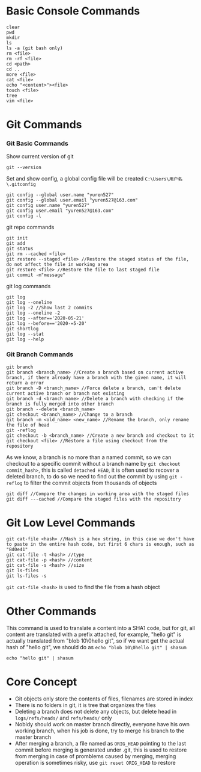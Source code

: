 # Basic Console Commands #
```
clear
pwd
mkdir
ls
ls -a (git bash only)
rm <file>
rm -rf <file>
cd <path>
cd ..
more <file>
cat <file>
echo "<content>"><file>
touch <file>
tree
vim <file>
```

# Git Commands #
### Git Basic Commands ###
Show current version of git
```
git --version
```
Set and show config, a global config file will be created `C:\Users\用户名\.gitconfig`
```
git config --global user.name "yuren527"
git config --global user.email "yuren527@163.com"
git config user.name "yuren527"
git config user.email "yuren527@163.com"
git config -l
```
git repo commands
```
git init
git add
git status
git rm --cached <file>
git restore --staged <file> //Restore the staged status of the file, do not affect the file in working area
git restore <file> //Restore the file to last staged file
git commit -m"message"
```
git log commands
```
git log
git log --oneline
git log -2 //Show last 2 commits
git log --oneline -2
git log --after=='2020-05-21'
git log --before=='2020-=5-20'
git shortlog
git log --stat
git log --help
```
### Git Branch Commands ###
```
git branch
git branch <branch_name> //Create a branch based on current active branch, if there already have a branch with the given name, it will return a error
git branch -D <branch_name> //Force delete a branch, can't delete current active branch or branch not existing
git branch -d <branch_name> //Delete a branch with checking if the branch is fully merged into other branch
git branch --delete <branch_name>
git checkout <branch_name> //Change to a branch
git branch -m <old_name> <new_name> //Rename the branch, only rename the file of head
git -reflog
git checkout -b <branch_name> //Create a new branch and checkout to it
git checkout <file> //Restore a file using checkout from the repository
```
As we know, a branch is no more than a named commit, so we can checkout to a specific commit without a branch name by `git checkout commit_hash>`, this is called `detached HEAD`, it is often used to recover a deleted branch, to do so we need to find out the commit by using `git -reflog` to filter the commit objects from thousands of objects

```
git diff //Compare the changes in working area with the staged files
git diff ---cached //Compare the staged files with the repository
```
# Git Low Level Commands #
```
git cat-file <hash> //Hash is a hex string, in this case we don't have to paste in the entire hash code, but first 6 chars is enough, such as "8d0e41"
git cat-file -t <hash> //type
git cat-file -p <hash> //content
git cat-file -s <hash> //size
git ls-files
git ls-files -s
```
`git cat-file <hash>` is used to find the file from a hash object
# Other Commands #
This command is used to translate a content into a SHA1 code, but for git, all content are translated with a prefix attached, for example, "hello git" is actually translated from "blob 10\0hello git", so if we want get the actual hash of "hello git", we should do as `echo "blob 10\0hello git" | shasum`
```
echo "hello git" | shasum
```
# Core Concept #
- Git objects only store the contents of files, filenames are stored in index
- There is no folders in git, it is tree that organizes the files
- Deleting a branch does not delete any objects, but delete head in `logs/refs/heads/` and `refs/heads/` only
- Nobldy should work on master branch directly, everyone have his own working branch, when his job is done, try to merge his branch to the master branch
- After merging a branch, a file named as `ORIG_HEAD` pointing to the last commit before merging is generated under .git, this is used to restore from merging in case of promblems caused by merging, merging operation is sometimes risky, use `git reset ORIG_HEAD` to restore
